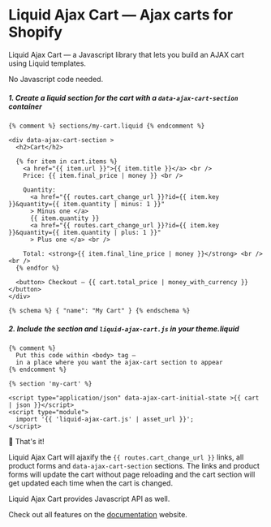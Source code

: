 # Liquid Ajax Cart — Ajax carts for Shopify

Liquid Ajax Cart — a Javascript library that lets you build an AJAX cart using Liquid templates.

No Javascript code needed.

##### 1. Create a liquid section for the cart with a `data-ajax-cart-section` container

```liquid
{% comment %} sections/my-cart.liquid {% endcomment %}

<div data-ajax-cart-section >
  <h2>Cart</h2>
  
  {% for item in cart.items %}  
    <a href="{{ item.url }}">{{ item.title }}</a> <br />
    Price: {{ item.final_price | money }} <br />

    Quantity: 
      <a href="{{ routes.cart_change_url }}?id={{ item.key }}&quantity={{ item.quantity | minus: 1 }}" 
      > Minus one </a>
      {{ item.quantity }}
      <a href="{{ routes.cart_change_url }}?id={{ item.key }}&quantity={{ item.quantity | plus: 1 }}" 
      > Plus one </a> <br />

    Total: <strong>{{ item.final_line_price | money }}</strong> <br /> <br />  
  {% endfor %}
  
  <button> Checkout — {{ cart.total_price | money_with_currency }} </button>
</div>

{% schema %} { "name": "My Cart" } {% endschema %}
```

##### 2. Include the section and `liquid-ajax-cart.js` in your theme.liquid 
```liquid
{% comment %}
  Put this code within <body> tag —
  in a place where you want the ajax-cart section to appear
{% endcomment %}

{% section 'my-cart' %}

<script type="application/json" data-ajax-cart-initial-state >{{ cart | json }}</script>
<script type="module">
  import '{{ 'liquid-ajax-cart.js' | asset_url }}';
</script>
```

:tada: That's it!

Liquid Ajax Cart will ajaxify the `{{ routes.cart_change_url }}` links, all product forms and `data-ajax-cart-section` sections. The links and product forms will update the cart without page reloading and the cart section will get updated each time when the cart is changed.

Liquid Ajax Cart provides Javascript API as well.

Check out all features on the [documentation](https://liquid-ajax-cart.js.org) website.
